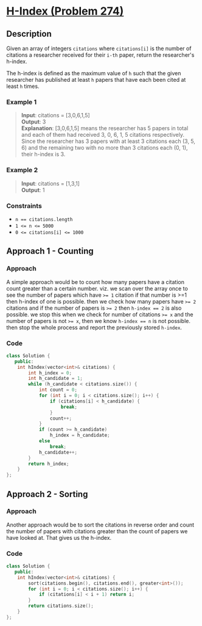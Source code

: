 # [H-Index (Problem 274)](https://leetcode.com/problems/h-index/)

## Description

Given an array of integers `citations` where `citations[i]` is the number of
citations a researcher received for their `i-th` paper, return the researcher's
h-index.

The h-index is defined as the maximum value of `h` such that the given
researcher has published at least `h` papers that have each been cited at least
`h` times.

### Example 1

> **Input**: citations = [3,0,6,1,5]  
> **Output**: 3  
> **Explanation**: [3,0,6,1,5] means the researcher has 5 papers in total and
> each of them had received 3, 0, 6, 1, 5 citations respectively. Since the
> researcher has 3 papers with at least 3 citations each (3, 5, 6) and the
> remaining two with no more than 3 citations each (0, 1), their h-index is 3.

### Example 2

> **Input**: citations = [1,3,1]  
> **Output**: 1

### Constraints

- `n == citations.length`
- `1 <= n <= 5000`
- `0 <= citations[i] <= 1000`

## Approach 1 - Counting

### Approach

A simple approach would be to count how many papers have a citation count
greater than a certain number. viz. we scan over the array once to see the
number of papers which have `>= 1` citation if that number is >=1 then h-index
of one is possible. then we check how many papers have `>= 2` citations and if
the number of papers is `>= 2` then `h-index == 2` is also possible. we stop
this when we check for number of citations `>= x` and the number of papers is
not `>= x`, then we know `h-index == n` is not possible. then stop the whole
process and report the previously stored `h-index`.

### Code

```cpp
class Solution {
   public:
    int hIndex(vector<int>& citations) {
        int h_index = 0;
        int h_candidate = 1;
        while (h_candidate < citations.size()) {
            int count = 0;
            for (int i = 0; i < citations.size(); i++) {
                if (citations[i] < h_candidate) {
                    break;
                }
                count++;
            }
            if (count >= h_candidate)
                h_index = h_candidate;
            else
                break;
            h_candidate++;
        }
        return h_index;
    }
};
```

## Approach 2 - Sorting

### Approach

Another approach would be to sort the citations in reverse order and count the
number of papers with citations greater than the count of papers we have looked
at. That gives us the h-index.

### Code

```cpp
class Solution {
   public:
    int hIndex(vector<int>& citations) {
        sort(citations.begin(), citations.end(), greater<int>());
        for (int i = 0; i < citations.size(); i++) {
            if (citations[i] < i + 1) return i;
        }
        return citations.size();
    }
};
```
